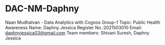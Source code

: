 # DAC-NM-Daphny
Naan Mudhalvan - Data Analytics with Cognos
Group-1
Topic: Public Health Awareness
Name: Daphny Jessica
Register No.:2021503010
Email: daphnyjessica03@gmail.com
Team members: Shivani Suresh, Daphny Jessica
